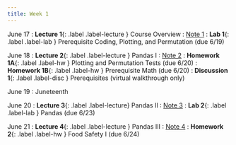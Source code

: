 ```yaml
---
title: Week 1
---
```


June 17
: **Lecture 1**{: .label .label-lecture } Course Overview
    : [Note 1](https://ds100.org/course-notes/intro_lec/introduction.html)
: **Lab 1**{: .label .label-lab } Prerequisite Coding, Plotting, and Permutation (due 6/19)

June 18
: **Lecture 2**{: .label .label-lecture } Pandas I
    : [Note 2](https://ds100.org/course-notes/pandas_1/pandas_1.html)
: **Homework 1A**{: .label .label-hw } Plotting and Permutation Tests (due 6/20)
: **Homework 1B**{: .label .label-hw } Prerequisite Math (due 6/20)
: **Discussion 1**{: .label .label-disc } Prerequisites (virtual walkthrough only)

June 19
: Juneteenth

June 20
: **Lecture 3**{: .label .label-lecture} Pandas II
    : [Note 3](https://ds100.org/course-notes/pandas_2/pandas_2.html)
: **Lab 2**{: .label .label-lab } Pandas (due 6/23)

June 21
: **Lecture 4**{: .label .label-lecture } Pandas III
    : [Note 4](https://ds100.org/course-notes/pandas_3/pandas_3.html)
: **Homework 2**{: .label .label-hw } Food Safety I (due 6/24)